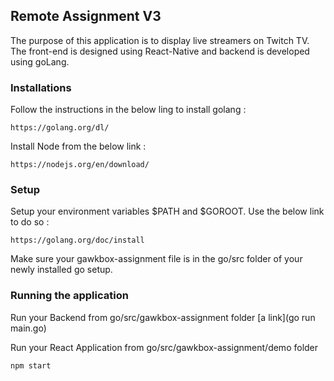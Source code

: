 ## Remote Assignment V3
The purpose of this application is to display live streamers on Twitch TV. The front-end is designed using React-Native and backend is developed using goLang.
### Installations
Follow the instructions in the below ling to install golang :
```
https://golang.org/dl/
```
Install Node from the below link :
```
https://nodejs.org/en/download/
```
### Setup
Setup your environment variables $PATH and $GOROOT. Use the below link to do so :
```
https://golang.org/doc/install
```
Make sure your gawkbox-assignment file is in the go/src folder of your newly installed go setup.

### Running the application
Run your Backend from go/src/gawkbox-assignment folder
[a link](go run main.go)

Run your React Application from go/src/gawkbox-assignment/demo folder
```
npm start
```
